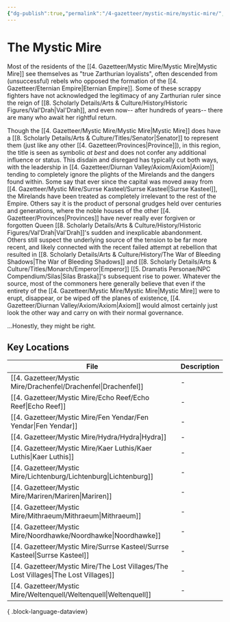```yaml
---
{"dg-publish":true,"permalink":"/4-gazetteer/mystic-mire/mystic-mire/","noteIcon":""}
---
```


# The Mystic Mire

Most of the residents of the [[4. Gazetteer/Mystic Mire/Mystic Mire\|Mystic Mire]] see themselves as "true Zarthurian loyalists", often descended from (unsuccessful) rebels who opposed the formation of the [[4. Gazetteer/Eternian Empire\|Eternian Empire]]. Some of these scrappy fighters have not acknowledged the legitimacy of any Zarthurian ruler since the reign of [[8. Scholarly Details/Arts & Culture/History/Historic Figures/Val'Drah\|Val'Drah]], and even now-- after hundreds of years-- there are many who await her rightful return. 

Though the [[4. Gazetteer/Mystic Mire/Mystic Mire\|Mystic Mire]] does have a [[8. Scholarly Details/Arts & Culture/Titles/Senator\|Senator]] to represent them (just like any other [[4. Gazetteer/Provinces\|Province]]), in this region, the title is seen as symbolic *at best* and does not confer any additional influence or status. This disdain and disregard has typically cut both ways, with the leadership in [[4. Gazetteer/Diurnan Valley/Axiom/Axiom\|Axiom]] tending to completely ignore the plights of the Mirelands and the dangers found within. Some say that ever since the capital was moved away from [[4. Gazetteer/Mystic Mire/Surrse Kasteel/Surrse Kasteel\|Surrse Kasteel]], the Mirelands have been treated as completely irrelevant to the rest of the Empire. Others say it is the product of personal grudges held over centuries and generations, where the noble houses of the other [[4. Gazetteer/Provinces\|Provinces]] have never really ever forgiven or forgotten Queen [[8. Scholarly Details/Arts & Culture/History/Historic Figures/Val'Drah\|Val'Drah]]'s sudden and inexplicable abandonment. Others still suspect the underlying source of the tension to be far more recent, and likely connected with the recent failed attempt at rebellion that resulted in [[8. Scholarly Details/Arts & Culture/History/The War of Bleeding Shadows\|The War of Bleeding Shadows]] and [[8. Scholarly Details/Arts & Culture/Titles/Monarch/Emperor\|Emperor]] [[5. Dramatis Personae/NPC Compendium/Silas\|Silas Braska]]'s subsequent rise to power. Whatever the source, most of the commoners here generally believe that even if the entirety of the [[4. Gazetteer/Mystic Mire/Mystic Mire\|Mystic Mire]] were to erupt, disappear, or be wiped off the planes of existence, [[4. Gazetteer/Diurnan Valley/Axiom/Axiom\|Axiom]] would almost certainly just look the other way and carry on with their normal governance. 

...Honestly, they might be right.

## Key Locations 

| File                                                                                   | Description |
| -------------------------------------------------------------------------------------- | ----------- |
| [[4. Gazetteer/Mystic Mire/Drachenfel/Drachenfel\|Drachenfel]]                      | \-          |
| [[4. Gazetteer/Mystic Mire/Echo Reef/Echo Reef\|Echo Reef]]                         | \-          |
| [[4. Gazetteer/Mystic Mire/Fen Yendar/Fen Yendar\|Fen Yendar]]                      | \-          |
| [[4. Gazetteer/Mystic Mire/Hydra/Hydra\|Hydra]]                                     | \-          |
| [[4. Gazetteer/Mystic Mire/Kaer Luthis/Kaer Luthis\|Kaer Luthis]]                   | \-          |
| [[4. Gazetteer/Mystic Mire/Lichtenburg/Lichtenburg\|Lichtenburg]]                   | \-          |
| [[4. Gazetteer/Mystic Mire/Mariren/Mariren\|Mariren]]                               | \-          |
| [[4. Gazetteer/Mystic Mire/Mithraeum/Mithraeum\|Mithraeum]]                         | \-          |
| [[4. Gazetteer/Mystic Mire/Noordhawke/Noordhawke\|Noordhawke]]                      | \-          |
| [[4. Gazetteer/Mystic Mire/Surrse Kasteel/Surrse Kasteel\|Surrse Kasteel]]          | \-          |
| [[4. Gazetteer/Mystic Mire/The Lost Villages/The Lost Villages\|The Lost Villages]] | \-          |
| [[4. Gazetteer/Mystic Mire/Weltenquell/Weltenquell\|Weltenquell]]                   | \-          |

{ .block-language-dataview}
